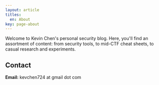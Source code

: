 ```yaml
---
layout: article
titles:
  en: About
key: page-about
---
```


Welcome to Kevin Chen's personal security blog. Here, you'll find an assortment of content: from security tools, to mid-CTF cheat sheets, to casual research and experiments. 


## Contact
<b>Email:</b> kevchen724 at gmail dot com
